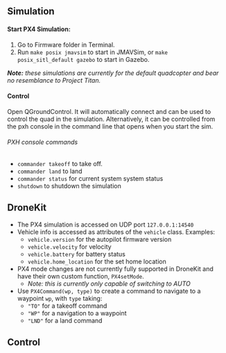 ## Simulation

#### Start PX4 Simulation:
1. Go to Firmware folder in Terminal.
2. Run `make posix jmavsim` to start in JMAVSim, or
`make posix_sitl_default gazebo` to start in Gazebo.

*__Note:__ these simulations are currently for the default quadcopter and bear no resemblance to Project Titan.*

#### Control
Open QGroundControl. It will automatically connect and can be used to control the quad in the simulation. Alternatively, it can be controlled from the pxh console in the command line that opens when you start the sim.

###### PXH console commands

* `commander takeoff` to take off.
* `commander land` to land
* `commander status` for current system system status
* `shutdown` to shutdown the simulation

## DroneKit

* The PX4 simulation is accessed on UDP port `127.0.0.1:14540`
* Vehicle info is accessed as attributes of the `vehicle` class. Examples:
    * `vehicle.version` for the autopilot firmware version
    * `vehicle.velocity` for velocity
    * `vehicle.battery` for battery status
    * `vehicle.home_location` for the set home location
* PX4 mode changes are not currently fully supported in DroneKit and have their own custom function, `PX4setMode`.
    * *Note: this is currently only capable of switching to AUTO*
* Use `PX4Command(wp, type)` to create a command to navigate to a waypoint `wp`, with `type` taking:
    * `"TO"` for a takeoff command
    * `"WP"` for a navigation to a waypoint
    * `"LND"` for a land command

## Control
